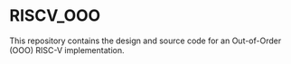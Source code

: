 # RISCV_OOO
This repository contains the design and source code for an Out-of-Order (OOO) RISC-V implementation.
